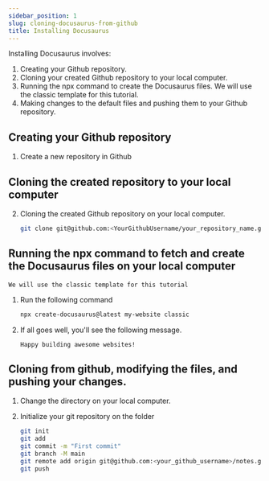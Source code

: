 ```yaml
---
sidebar_position: 1
slug: cloning-docusaurus-from-github
title: Installing Docusaurus 
---
```


Installing Docusaurus involves:
1. Creating your Github repository.
2. Cloning your created Github repository to your local computer.
3. Running the npx command to create the Docusaurus files. We will use the classic template for this tutorial.
4. Making changes to the default files and pushing them to your Github repository.


## Creating your Github repository

1. Create a new repository in Github

## Cloning the created repository to your local computer

2. Cloning the created Github repository on your local computer.
    
    ```bash
    git clone git@github.com:<YourGithubUsername/your_repository_name.git
    ```

## Running the npx command to fetch and create the Docusaurus files on your local computer

    We will use the classic template for this tutorial

1. Run the following command

    ```bash
    npx create-docusaurus@latest my-website classic
    ```

2. If all goes well, you'll see the following message.

    ```Notes
    Happy building awesome websites!
    ```

## Cloning from github, modifying the files, and pushing your changes.

1. Change the directory on your local computer.

2. Initialize your git repository on the folder

    ```bash
    git init
    git add
    git commit -m "First commit"
    git branch -M main
    git remote add origin git@github.com:<your_github_username>/notes.git
    git push
    ```
